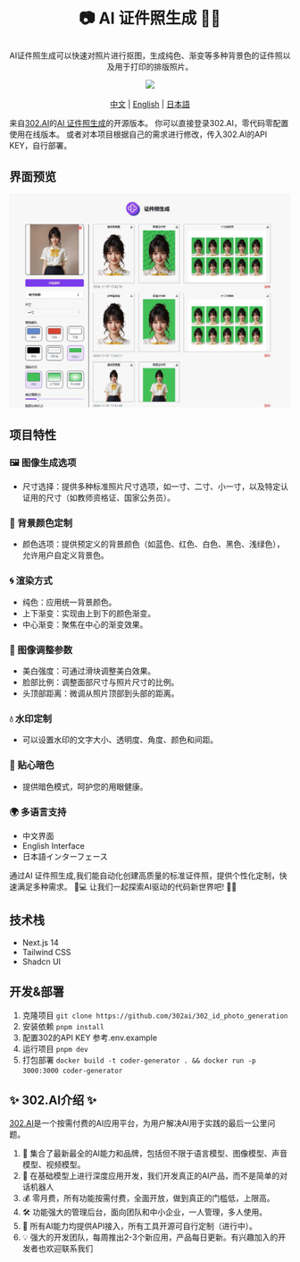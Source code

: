 # <p align="center">📷 AI 证件照生成 🚀✨</p>

<p align="center">AI证件照生成可以快速对照片进行抠图，生成纯色、渐变等多种背景色的证件照以及用于打印的排版照片。</p>

<p align="center"><a href="https://302.ai/tools/word/" target="blank"><img src="https://file.302ai.cn/gpt/imgs/badge/21212.png" /></a></p >

<p align="center"><a href="README zh.md">中文</a> | <a href="README.md">English</a> | <a href="README_ja.md">日本語</a></p>


来自[302.AI](https://302.ai)的[AI 证件照生成](https://302.ai/tools/idphotos/)的开源版本。
你可以直接登录302.AI，零代码零配置使用在线版本。
或者对本项目根据自己的需求进行修改，传入302.AI的API KEY，自行部署。

## 界面预览
![界面预览](docs/preview.jpg)

## 项目特性
### 🖼️ 图像生成选项
   - 尺寸选择：提供多种标准照片尺寸选项，如一寸、二寸、小一寸，以及特定认证用的尺寸（如教师资格证、国家公务员）。

### 🎨 背景颜色定制
   - 颜色选项：提供预定义的背景颜色（如蓝色、红色、白色、黑色、浅绿色），允许用户自定义背景色。

### 🌀 渲染方式
   - 纯色：应用统一背景颜色。
   - 上下渐变：实现由上到下的颜色渐变。
   - 中心渐变：聚焦在中心的渐变效果。

### 🔧 图像调整参数
   - 美白强度：可通过滑块调整美白效果。
   - 脸部比例：调整面部尺寸与照片尺寸的比例。
   - 头顶部距离：微调从照片顶部到头部的距离。

### 💧 水印定制
   - 可以设置水印的文字大小、透明度、角度、颜色和间距。

### 🌙 贴心暗色
   - 提供暗色模式，呵护您的用眼健康。

### 🌍 多语言支持
  - 中文界面
  - English Interface
  - 日本語インターフェース

通过AI 证件照生成,我们能自动化创建高质量的标准证件照，提供个性化定制，快速满足多种需求。 🎉💻 让我们一起探索AI驱动的代码新世界吧! 🌟🚀

## 技术栈
- Next.js 14
- Tailwind CSS
- Shadcn UI

## 开发&部署
1. 克隆项目 `git clone https://github.com/302ai/302_id_photo_generation`
2. 安装依赖 `pnpm install`
3. 配置302的API KEY 参考.env.example
4. 运行项目 `pnpm dev`
5. 打包部署 `docker build -t coder-generator . && docker run -p 3000:3000 coder-generator`


## ✨ 302.AI介绍 ✨
[302.AI](https://302.ai)是一个按需付费的AI应用平台，为用户解决AI用于实践的最后一公里问题。
1. 🧠 集合了最新最全的AI能力和品牌，包括但不限于语言模型、图像模型、声音模型、视频模型。
2. 🚀 在基础模型上进行深度应用开发，我们开发真正的AI产品，而不是简单的对话机器人
3. 💰 零月费，所有功能按需付费，全面开放，做到真正的门槛低，上限高。
4. 🛠 功能强大的管理后台，面向团队和中小企业，一人管理，多人使用。
5. 🔗 所有AI能力均提供API接入，所有工具开源可自行定制（进行中）。
6. 💡 强大的开发团队，每周推出2-3个新应用，产品每日更新。有兴趣加入的开发者也欢迎联系我们
